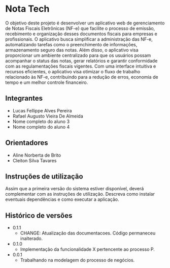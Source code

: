 # Nota Tech

O objetivo deste projeto é desenvolver um aplicativo web de gerenciamento de Notas Fiscais Eletrônicas (NF-e) que facilite o processo de emissão, recebimento e organização desses documentos fiscais para empresas e profissionais. O aplicativo busca simplificar a administração das NF-e, automatizando tarefas como o preenchimento de informações, armazenamento seguro das notas. Além disso, o aplicativo visa proporcionar um ambiente centralizado para que os usuários possam acompanhar o status das notas, gerar relatórios e garantir conformidade com as regulamentações fiscais vigentes. Com uma interface intuitiva e recursos eficientes, o aplicativo visa otimizar o fluxo de trabalho relacionado às NF-e, contribuindo para a redução de erros, economia de tempo e um melhor controle financeiro.

## Integrantes

* Lucas Fellippe Alves Pereira
* Rafael Augusto Vieira De Almeida
* Nome completo do aluno 3
* Nome completo do aluno 4

## Orientadores

* Aline Norberta de Brito
* Cleiton Silva Tavares

## Instruções de utilização

Assim que a primeira versão do sistema estiver disponível, deverá complementar com as instruções de utilização. Descreva como instalar eventuais dependências e como executar a aplicação.

## Histórico de versões

* 0.1.1
    * CHANGE: Atualização das documentacoes. Código permaneceu inalterado.
* 0.1.0
    * Implementação da funcionalidade X pertencente ao processo P.
* 0.0.1
    * Trabalhando na modelagem do processo de negócios.


